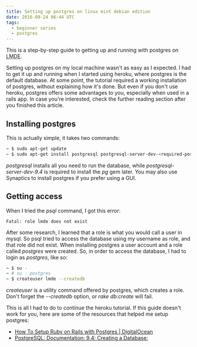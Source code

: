 ```yaml
---
title: Setting up postgres on linux mint debian edition
date: 2016-09-24 06:44 UTC
tags:
  - beginner series
  - postgres
---
```


This is a step-by-step guide to getting up and running with postgres on <abbr title="Linux Mint Debian Edition">LMDE</abbr>.

Setting up postgres on my local machine wasn't as easy as I expected. I had to get it up and running when I started using heroku, where postgres is the default database. At some point, the tutorial required a working installation of postgres, without explaining how it's done. But even if you don't use heroku, postgres offers some advantages to you, especially when used in a rails app. In case you're interested, check the further reading section after you finished this article.

## Installing postgres

This is actually simple, it takes two commands:
```sh
~ $ sudo apt-get update
~ $ sudo apt-get install postgresql postgresql-server-dev-<required-postgres-version, e.g. 9.4>
```
*postgresql* installs all you need to run the database, while *postgresql-server-dev-9.4* is required to install the *pg* gem later. You may also use Synaptics to install postgres if you prefer using a GUI.

## Getting access

When I tried the *psql* command, I got this error:

    Fatal: role lmde does not exist

After some research, I learned that a role is what you would call a user in mysql. So psql tried to access the database using my username as role, and that role did not exist. When installing postgres a user account and a role called *postgres* were created. So, in order to access the database, I had to login as *postgres*, like so:

```sh
~ $ su -
~ # su - postgres
~ $ createuser lmde --createdb
```

*createuser* is a utility command offered by postgres, which creates a role. Don't forget the *--createdb* option, or *rake db:create* will fail.

This is all I had to do to continue the heroku tutorial. If this guide doesn't work for you, here are some of the resources that helped me setup postgres:

- [How To Setup Ruby on Rails with Postgres | DigitalOcean](https://www.digitalocean.com/community/tutorials/how-to-setup-ruby-on-rails-with-postgres)
- [PostgreSQL: Documentation: 9.4: Creating a Database:](https://www.postgresql.org/docs/9.4/static/tutorial-createdb.html)
